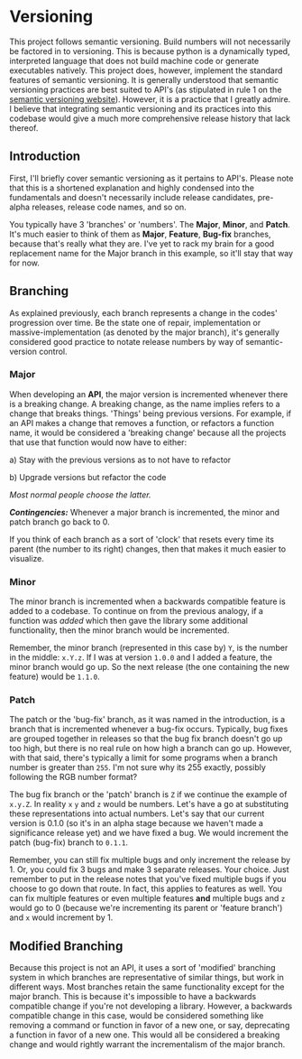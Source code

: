 # Versioning
This project follows semantic versioning. Build numbers will not necessarily be factored in to versioning. This is because python is a dynamically typed, interpreted language that does not build machine code or generate executables natively. This project does, however, implement the standard features of semantic versioning. It is generally understood that semantic versioning practices are best suited to API's (as stipulated in rule 1 on the [semantic versioning website](https://semver.org )). However, it is a practice that I greatly admire. I believe that integrating semantic versioning and its practices into this codebase would give a much more comprehensive release history that lack thereof.   

## Introduction
First, I'll briefly cover semantic versioning as it pertains to API's. Please note that this is a shortened explanation and highly condensed into the fundamentals and doesn't necessarily include release candidates, pre-alpha releases, release code names, and so on.

You typically have 3 'branches' or 'numbers'. The **Major**, **Minor**, and **Patch**. It's much easier to think of them as **Major**, **Feature**, **Bug-fix** branches, because that's really what they are. I've yet to rack my brain for a good replacement name for the Major branch in this example, so it'll stay that way for now. 

## Branching

As explained previously, each branch represents a change in the codes' progression over time. Be the state one of repair, implementation or massive-implementation (as denoted by the major branch), it's generally considered good practice to notate release numbers by way of semantic-version control. 

### **Major**
When developing an **API**, the major version is incremented whenever there is a breaking change. A breaking change, as the name implies refers to a change that breaks things. 'Things' being previous versions. For example, if an API makes a change that removes a function, or refactors a function name, it would be considered a 'breaking change' because all the projects that use that function would now have to either: 

 a) Stay with the previous versions as to not have to refactor

 b) Upgrade versions but refactor the code

_Most normal people choose the latter._

***Contingencies:*** Whenever a major branch is incremented, the minor and patch branch go back to 0. 

If you think of each branch as a sort of 'clock' that resets every time its parent (the number to its right) changes, then that makes it much easier to visualize. 

### **Minor**
The minor branch is incremented when a backwards compatible feature is added to a codebase. To continue on from the previous analogy, if a function was _added_ which then gave the library some additional functionality, then the minor branch would be incremented. 

Remember, the minor branch (represented in this case by) `Y`, is the number in the middle: `x.Y.z`. If I was at version `1.0.0` and I added a feature, the minor branch would go up. So the next release (the one containing the new feature) would be `1.1.0`.


### **Patch**
The patch or the 'bug-fix' branch, as it was named in the introduction, is a branch that is incremented whenever a bug-fix occurs. Typically, bug fixes are grouped together in releases so that the bug fix branch doesn't go up too high, but there is no real rule on how high a branch can go up. However, with that said, there's typically a limit for some programs when a branch number is greater than `255`. I'm not sure why its 255 exactly, possibly following the RGB number format?

The bug fix branch or the 'patch' branch is `Z` if we continue the example of `x.y.Z`. In reality `x` `y` and `z` would be numbers. Let's have a go at substituting these representations into actual numbers. Let's say that our current version is 0.1.0 (so it's in an alpha stage because we haven't made a significance release yet) and we have fixed a bug. We would increment the patch (bug-fix) branch to `0.1.1`. 

Remember, you can still fix multiple bugs and only increment the release by 1. Or, you could fix 3 bugs and make 3 separate releases. Your choice. Just remember to put in the release notes that you've fixed multiple bugs if you choose to go down that route. In fact, this applies to features as well. You can fix multiple features or even multiple features **and** multiple bugs and `z` would go to 0 (because we're incrementing its parent or 'feature branch') and `x` would increment by 1. 

## Modified Branching
Because this project is not an API, it uses a sort of 'modified' branching system in which branches are representative of similar things, but work in different ways. Most branches retain the same functionality except for the major branch. This is because it's impossible to have a backwards compatible change if you're not developing a library. However, a backwards compatible change in this case, would be considered something like removing a command or function in favor of a new one, or say, deprecating a function in favor of a new one. This would all be considered a breaking change and would rightly warrant the incrementalism of the major branch.
